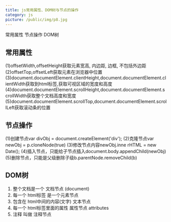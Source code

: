 ```yaml
---
title: js常用属性、DOM树与节点的操作
category: js
picture: /public/img/p8.jpg
---
```


常用属性 节点操作 DOM树

## 常用属性
(1)offsetWidth,offsetHeight获取元素宽高, 内边距, 边框, 不包括外边距
(2)offsetTop,offsetLeft获取元素在浏览器中位置
(3)document.documentElement.clientHeight,document.documentElement.clientWidth获取到html标签,获取可视区域的宽度和高度
(4)document.documentElement.scrollHeight,document.documentElement.scrollWidth获取整个文档高度和宽度
(5)document.documentElement.scrollTop,document.documentElement.scrollLeft获取滚动条的位置


## 节点操作
(1)创建节点var divObj = document.createElement('div');
(2)克隆节点var newObj = p.cloneNode(true)
(3)修改节点内容newObj.inne rHTML = new Date();
(4)插入节点，只能给子节点插入document.body.appendChild(newObj)
(5)删除节点，只能是父级删除子级b.parentNode.removeChild(b)


## DOM树
1. 整个文档是一个 文档节点 (document)
2. 每一个 html标签 是一个元素节点
3. 包含在 html中间的内容(文字) 文本节点
4. 每一个 html标签里面的属性 属性节点 attributes
5. 注释 叫做 注释节点